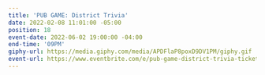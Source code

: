 ```yaml
---
title: 'PUB GAME: District Trivia'
date: 2022-02-08 11:01:00 -05:00
position: 18
event-date: 2022-06-02 19:00:00 -04:00
end-time: '09PM'
giphy-url: https://media.giphy.com/media/APDFlaP8poxD9DV1PM/giphy.gif
event-url: https://www.eventbrite.com/e/pub-game-district-trivia-tickets-344246569757
---
```


